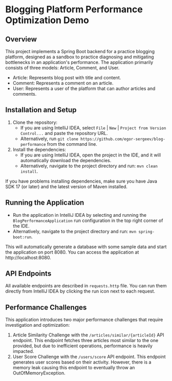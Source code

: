 # Blogging Platform Performance Optimization Demo

## Overview

This project implements a Spring Boot backend for a practice blogging platform, designed as a sandbox to practice
diagnosing and mitigating bottlenecks in an application's performance. The application primarily consists of three
models: Article, Comment, and User.

* Article: Represents blog post with title and content.
* Comment: Represents a comment on an article.
* User: Represents a user of the platform that can author articles and comments.

## Installation and Setup

1. Clone the repository:
    * If you are using IntelliJ IDEA, select `File` | `New` | `Project from Version Control...` and paste the repository
      URL.
    * Alternatively, run `git clone https://github.com/egor-sergeev/blog-performance` from the command line.
2. Install the dependencies:
    * If you are using IntelliJ IDEA, open the project in the IDE, and it will automatically download the dependencies.
    * Alternatively, navigate to the project directory and run: `mvn clean install`.

If you have problems installing dependencies, make sure you have Java SDK 17 (or later) and the latest version of Maven installed.

## Running the Application

* Run the application in IntelliJ IDEA by selecting and running the `BlogPerformanceApplication` run configuration in
  the top right corner of the IDE.
* Alternatively, navigate to the project directory and run: `mvn spring-boot:run`.

This will automatically generate a database with some sample data and start the application on port 8080. You can access
the application at http://localhost:8080.

## API Endpoints

All available endpoints are described in `requests.http` file. You can run them directly from IntelliJ IDEA by clicking
the run icon next to each request.

## Performance Challenges

This application introduces two major performance challenges that require investigation and optimization:

1. Article Similarity Challenge with the `/articles/similar/{articleId}` API endpoint. This endpoint fetches three
   articles most similar to the one provided, but due to inefficient operations, performance is heavily impacted.
2. User Score Challenge with the `/users/score` API endpoint. This endpoint generates user scores based on their
   activity. However, there is a memory leak causing this endpoint to eventually throw an OutOfMemoryException.